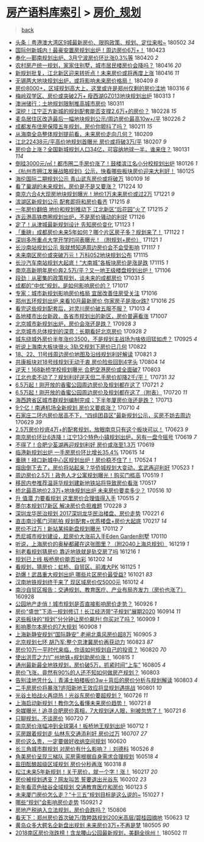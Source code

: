 [房产语料库索引](../../README.md)  > [房价_规划](房价_规划.md)
====
> [back](../README.md)

- [头条｜粤港澳大湾区9城最新房价、限购政策、规划、定位来啦~](http://jkwz.applinzi.com/ittc/7098532952814388230.html#%E5%A4%B4%E6%9D%A1%EF%BD%9C%E7%B2%A4%E6%B8%AF%E6%BE%B3%E5%A4%A7%E6%B9%BE%E5%8C%BA9%E5%9F%8E%E6%9C%80%E6%96%B0%E6%88%BF%E4%BB%B7%E3%80%81%E9%99%90%E8%B4%AD%E6%94%BF%E7%AD%96%E3%80%81%E8%A7%84%E5%88%92%E3%80%81%E5%AE%9A%E4%BD%8D%E6%9D%A5%E5%95%A6%7E) 180502 *34* 
- [国际创新城内！最豪安置房规划出炉！周边房价6万+！](http://jkwz.applinzi.com/ittc/7095257428847494155.html#%E5%9B%BD%E9%99%85%E5%88%9B%E6%96%B0%E5%9F%8E%E5%86%85%EF%BC%81%E6%9C%80%E8%B1%AA%E5%AE%89%E7%BD%AE%E6%88%BF%E8%A7%84%E5%88%92%E5%87%BA%E7%82%89%EF%BC%81%E5%91%A8%E8%BE%B9%E6%88%BF%E4%BB%B76%E4%B8%87%2B%EF%BC%81) 180423  
- [奉化—鄞南规划出炉、3月宁波房价环比涨0.3%等](http://jkwz.applinzi.com/ittc/7094010568707146763.html#%E5%A5%89%E5%8C%96%E2%80%94%E9%84%9E%E5%8D%97%E8%A7%84%E5%88%92%E5%87%BA%E7%82%89%E3%80%813%E6%9C%88%E5%AE%81%E6%B3%A2%E6%88%BF%E4%BB%B7%E7%8E%AF%E6%AF%94%E6%B6%A80.3%25%E7%AD%89) 180420 *2* 
- [农村房产统一规划，家家住别墅，城市居民楼房价会降吗？](http://jkwz.applinzi.com/ittc/7092651106863940618.html#%E5%86%9C%E6%9D%91%E6%88%BF%E4%BA%A7%E7%BB%9F%E4%B8%80%E8%A7%84%E5%88%92%EF%BC%8C%E5%AE%B6%E5%AE%B6%E4%BD%8F%E5%88%AB%E5%A2%85%EF%BC%8C%E5%9F%8E%E5%B8%82%E5%B1%85%E6%B0%91%E6%A5%BC%E6%88%BF%E4%BB%B7%E4%BC%9A%E9%99%8D%E5%90%97%EF%BC%9F) 180416 *20* 
- [新规划批复，江北新区迎来转折点！未来房价或将再度上涨](http://jkwz.applinzi.com/ittc/7092512635847443466.html#%E6%96%B0%E8%A7%84%E5%88%92%E6%89%B9%E5%A4%8D%EF%BC%8C%E6%B1%9F%E5%8C%97%E6%96%B0%E5%8C%BA%E8%BF%8E%E6%9D%A5%E8%BD%AC%E6%8A%98%E7%82%B9%EF%BC%81%E6%9C%AA%E6%9D%A5%E6%88%BF%E4%BB%B7%E6%88%96%E5%B0%86%E5%86%8D%E5%BA%A6%E4%B8%8A%E6%B6%A8) 180416 *11* 
- [无锡两大地块规划出炉，或将影响未来房价格局！](http://jkwz.applinzi.com/ittc/7090024419076604934.html#%E6%97%A0%E9%94%A1%E4%B8%A4%E5%A4%A7%E5%9C%B0%E5%9D%97%E8%A7%84%E5%88%92%E5%87%BA%E7%82%89%EF%BC%8C%E6%88%96%E5%B0%86%E5%BD%B1%E5%93%8D%E6%9C%AA%E6%9D%A5%E6%88%BF%E4%BB%B7%E6%A0%BC%E5%B1%80%EF%BC%81) 180409 *8* 
- [房价8000+，区域规划高大上，这里或许是郑州仅剩的房价洼地](http://jkwz.applinzi.com/ittc/7081173926724240390.html#%E6%88%BF%E4%BB%B78000%2B%EF%BC%8C%E5%8C%BA%E5%9F%9F%E8%A7%84%E5%88%92%E9%AB%98%E5%A4%A7%E4%B8%8A%EF%BC%8C%E8%BF%99%E9%87%8C%E6%88%96%E8%AE%B8%E6%98%AF%E9%83%91%E5%B7%9E%E4%BB%85%E5%89%A9%E7%9A%84%E6%88%BF%E4%BB%B7%E6%B4%BC%E5%9C%B0) 180316 *6* 
- [梅岭双学区、房价或突破2万+ 瘦西湖GZ013地块规划出炉](http://jkwz.applinzi.com/ittc/7080001001547629574.html#%E6%A2%85%E5%B2%AD%E5%8F%8C%E5%AD%A6%E5%8C%BA%E3%80%81%E6%88%BF%E4%BB%B7%E6%88%96%E7%AA%81%E7%A0%B42%E4%B8%87%2B+%E7%98%A6%E8%A5%BF%E6%B9%96GZ013%E5%9C%B0%E5%9D%97%E8%A7%84%E5%88%92%E5%87%BA%E7%82%89) 180313 *1* 
- [澳洲储行：土地规划限制推高城市房价](http://jkwz.applinzi.com/ittc/7079277391317042192.html#%E6%BE%B3%E6%B4%B2%E5%82%A8%E8%A1%8C%EF%BC%9A%E5%9C%9F%E5%9C%B0%E8%A7%84%E5%88%92%E9%99%90%E5%88%B6%E6%8E%A8%E9%AB%98%E5%9F%8E%E5%B8%82%E6%88%BF%E4%BB%B7) 180311  
- [深挖！江宁正方新城的规划配套能否支撑2.6万+的房价？](http://jkwz.applinzi.com/ittc/7075196978017600529.html#%E6%B7%B1%E6%8C%96%EF%BC%81%E6%B1%9F%E5%AE%81%E6%AD%A3%E6%96%B9%E6%96%B0%E5%9F%8E%E7%9A%84%E8%A7%84%E5%88%92%E9%85%8D%E5%A5%97%E8%83%BD%E5%90%A6%E6%94%AF%E6%92%912.6%E4%B8%87%2B%E7%9A%84%E6%88%BF%E4%BB%B7%EF%BC%9F) 180228 *15* 
- [麦岛居住区改造最后一幅地块规划公示/周边房价最高10w+/平](http://jkwz.applinzi.com/ittc/7074416152501814283.html#%E9%BA%A6%E5%B2%9B%E5%B1%85%E4%BD%8F%E5%8C%BA%E6%94%B9%E9%80%A0%E6%9C%80%E5%90%8E%E4%B8%80%E5%B9%85%E5%9C%B0%E5%9D%97%E8%A7%84%E5%88%92%E5%85%AC%E7%A4%BA%2F%E5%91%A8%E8%BE%B9%E6%88%BF%E4%BB%B7%E6%9C%80%E9%AB%9810w%2B%2F%E5%B9%B3) 180226 *2* 
- [成都发布住房保障五年规划，房价你颤抖了吗？](http://jkwz.applinzi.com/ittc/7067820036469556230.html#%E6%88%90%E9%83%BD%E5%8F%91%E5%B8%83%E4%BD%8F%E6%88%BF%E4%BF%9D%E9%9A%9C%E4%BA%94%E5%B9%B4%E8%A7%84%E5%88%92%EF%BC%8C%E6%88%BF%E4%BB%B7%E4%BD%A0%E9%A2%A4%E6%8A%96%E4%BA%86%E5%90%97%EF%BC%9F) 180211 *15* 
- [从海南全岛整体规划提前看，未来房价走向几何？](http://jkwz.applinzi.com/ittc/7068060616491533322.html#%E4%BB%8E%E6%B5%B7%E5%8D%97%E5%85%A8%E5%B2%9B%E6%95%B4%E4%BD%93%E8%A7%84%E5%88%92%E6%8F%90%E5%89%8D%E7%9C%8B%EF%BC%8C%E6%9C%AA%E6%9D%A5%E6%88%BF%E4%BB%B7%E8%B5%B0%E5%90%91%E5%87%A0%E4%BD%95%EF%BC%9F) 180209  
- [江北22438元/平高价地规划首曝光 房价或将破3万/平](http://jkwz.applinzi.com/ittc/7067346856273511430.html#%E6%B1%9F%E5%8C%9722438%E5%85%83%2F%E5%B9%B3%E9%AB%98%E4%BB%B7%E5%9C%B0%E8%A7%84%E5%88%92%E9%A6%96%E6%9B%9D%E5%85%89+%E6%88%BF%E4%BB%B7%E6%88%96%E5%B0%86%E7%A0%B43%E4%B8%87%2F%E5%B9%B3) 180207 *9* 
- [房价会上涨？全国新城规划人口34亿，可容纳地球一半，谁来住？](http://jkwz.applinzi.com/ittc/7064720804921476106.html#%E6%88%BF%E4%BB%B7%E4%BC%9A%E4%B8%8A%E6%B6%A8%EF%BC%9F%E5%85%A8%E5%9B%BD%E6%96%B0%E5%9F%8E%E8%A7%84%E5%88%92%E4%BA%BA%E5%8F%A334%E4%BA%BF%EF%BC%8C%E5%8F%AF%E5%AE%B9%E7%BA%B3%E5%9C%B0%E7%90%83%E4%B8%80%E5%8D%8A%EF%BC%8C%E8%B0%81%E6%9D%A5%E4%BD%8F%EF%BC%9F) 180131 *114* 
- [倒挂3000元/㎡！都市圈二手房价涨了！鼓楼滨江名小分校规划出炉](http://jkwz.applinzi.com/ittc/7062952059228128266.html#%E5%80%92%E6%8C%823000%E5%85%83%2F%E3%8E%A1%EF%BC%81%E9%83%BD%E5%B8%82%E5%9C%88%E4%BA%8C%E6%89%8B%E6%88%BF%E4%BB%B7%E6%B6%A8%E4%BA%86%EF%BC%81%E9%BC%93%E6%A5%BC%E6%BB%A8%E6%B1%9F%E5%90%8D%E5%B0%8F%E5%88%86%E6%A0%A1%E8%A7%84%E5%88%92%E5%87%BA%E7%82%89) 180126 *1* 
- [《杭州市拥江发展战略规划》公示，快看哪些板块房价迎来大利好！](http://jkwz.applinzi.com/ittc/7062600473758925834.html#%E3%80%8A%E6%9D%AD%E5%B7%9E%E5%B8%82%E6%8B%A5%E6%B1%9F%E5%8F%91%E5%B1%95%E6%88%98%E7%95%A5%E8%A7%84%E5%88%92%E3%80%8B%E5%85%AC%E7%A4%BA%EF%BC%8C%E5%BF%AB%E7%9C%8B%E5%93%AA%E4%BA%9B%E6%9D%BF%E5%9D%97%E6%88%BF%E4%BB%B7%E8%BF%8E%E6%9D%A5%E5%A4%A7%E5%88%A9%E5%A5%BD%EF%BC%81) 180125  
- [海伦国际二期规划公示 青山武东房价或将破万](http://jkwz.applinzi.com/ittc/7056617651948749840.html#%E6%B5%B7%E4%BC%A6%E5%9B%BD%E9%99%85%E4%BA%8C%E6%9C%9F%E8%A7%84%E5%88%92%E5%85%AC%E7%A4%BA+%E9%9D%92%E5%B1%B1%E6%AD%A6%E4%B8%9C%E6%88%BF%E4%BB%B7%E6%88%96%E5%B0%86%E7%A0%B4%E4%B8%87) 180109 *16* 
- [看了巢湖的未来规划，房价是不是又要涨？](http://jkwz.applinzi.com/ittc/7050288590964130833.html#%E7%9C%8B%E4%BA%86%E5%B7%A2%E6%B9%96%E7%9A%84%E6%9C%AA%E6%9D%A5%E8%A7%84%E5%88%92%EF%BC%8C%E6%88%BF%E4%BB%B7%E6%98%AF%E4%B8%8D%E6%98%AF%E5%8F%88%E8%A6%81%E6%B6%A8%EF%BC%9F) 171224 *10* 
- [南京六合4大现房地块规划曝光！地价1万未来房价或过2万](http://jkwz.applinzi.com/ittc/7049491027700745233.html#%E5%8D%97%E4%BA%AC%E5%85%AD%E5%90%884%E5%A4%A7%E7%8E%B0%E6%88%BF%E5%9C%B0%E5%9D%97%E8%A7%84%E5%88%92%E6%9B%9D%E5%85%89%EF%BC%81%E5%9C%B0%E4%BB%B71%E4%B8%87%E6%9C%AA%E6%9D%A5%E6%88%BF%E4%BB%B7%E6%88%96%E8%BF%872%E4%B8%87) 171221 *9* 
- [滨湖区新规划公示 配套即将和房价看齐](http://jkwz.applinzi.com/ittc/7047353425270932497.html#%E6%BB%A8%E6%B9%96%E5%8C%BA%E6%96%B0%E8%A7%84%E5%88%92%E5%85%AC%E7%A4%BA+%E9%85%8D%E5%A5%97%E5%8D%B3%E5%B0%86%E5%92%8C%E6%88%BF%E4%BB%B7%E7%9C%8B%E9%BD%90) 171215 *8* 
- [一年房价翻倍 地价和规划推动下 江北新区“后花园”火了](http://jkwz.applinzi.com/ittc/7047239917288031248.html#%E4%B8%80%E5%B9%B4%E6%88%BF%E4%BB%B7%E7%BF%BB%E5%80%8D+%E5%9C%B0%E4%BB%B7%E5%92%8C%E8%A7%84%E5%88%92%E6%8E%A8%E5%8A%A8%E4%B8%8B+%E6%B1%9F%E5%8C%97%E6%96%B0%E5%8C%BA%E2%80%9C%E5%90%8E%E8%8A%B1%E5%9B%AD%E2%80%9D%E7%81%AB%E4%BA%86) 171215 *2* 
- [连云港高铁商圈规划出炉，不是房价骚动的利好](http://jkwz.applinzi.com/ittc/7040275215286797329.html#%E8%BF%9E%E4%BA%91%E6%B8%AF%E9%AB%98%E9%93%81%E5%95%86%E5%9C%88%E8%A7%84%E5%88%92%E5%87%BA%E7%82%89%EF%BC%8C%E4%B8%8D%E6%98%AF%E6%88%BF%E4%BB%B7%E9%AA%9A%E5%8A%A8%E7%9A%84%E5%88%A9%E5%A5%BD) 171126  
- [定了！从津城最新规划设计 先知房价变化](http://jkwz.applinzi.com/ittc/7039187673460245521.html#%E5%AE%9A%E4%BA%86%EF%BC%81%E4%BB%8E%E6%B4%A5%E5%9F%8E%E6%9C%80%E6%96%B0%E8%A7%84%E5%88%92%E8%AE%BE%E8%AE%A1+%E5%85%88%E7%9F%A5%E6%88%BF%E4%BB%B7%E5%8F%98%E5%8C%96) 171123 *1* 
- [「重磅」成都房价未来5年如何？哪个片区房子多？规划来了！](http://jkwz.applinzi.com/ittc/7038734227888161809.html#%E3%80%8C%E9%87%8D%E7%A3%85%E3%80%8D%E6%88%90%E9%83%BD%E6%88%BF%E4%BB%B7%E6%9C%AA%E6%9D%A55%E5%B9%B4%E5%A6%82%E4%BD%95%EF%BC%9F%E5%93%AA%E4%B8%AA%E7%89%87%E5%8C%BA%E6%88%BF%E5%AD%90%E5%A4%9A%EF%BC%9F%E8%A7%84%E5%88%92%E6%9D%A5%E4%BA%86%EF%BC%81) 171122 *1* 
- [深圳多所重点大学开学时间表曝光！（附规划+房价）](http://jkwz.applinzi.com/ittc/7038402091754718224.html#%E6%B7%B1%E5%9C%B3%E5%A4%9A%E6%89%80%E9%87%8D%E7%82%B9%E5%A4%A7%E5%AD%A6%E5%BC%80%E5%AD%A6%E6%97%B6%E9%97%B4%E8%A1%A8%E6%9B%9D%E5%85%89%EF%BC%81%EF%BC%88%E9%99%84%E8%A7%84%E5%88%92%2B%E6%88%BF%E4%BB%B7%EF%BC%89) 171121 *1* 
- [长沙南站规划公示 我就想知道周边房价会不会受影响](http://jkwz.applinzi.com/ittc/7036935101374530576.html#%E9%95%BF%E6%B2%99%E5%8D%97%E7%AB%99%E8%A7%84%E5%88%92%E5%85%AC%E7%A4%BA+%E6%88%91%E5%B0%B1%E6%83%B3%E7%9F%A5%E9%81%93%E5%91%A8%E8%BE%B9%E6%88%BF%E4%BB%B7%E4%BC%9A%E4%B8%8D%E4%BC%9A%E5%8F%97%E5%BD%B1%E5%93%8D) 171117 *1* 
- [未来南区房价或突破万元！万科052地块规划公布](http://jkwz.applinzi.com/ittc/7036227745183433744.html#%E6%9C%AA%E6%9D%A5%E5%8D%97%E5%8C%BA%E6%88%BF%E4%BB%B7%E6%88%96%E7%AA%81%E7%A0%B4%E4%B8%87%E5%85%83%EF%BC%81%E4%B8%87%E7%A7%91052%E5%9C%B0%E5%9D%97%E8%A7%84%E5%88%92%E5%85%AC%E5%B8%83) 171115  
- [长沙汽车南站规划大起底！“大南城”各板块房价是涨是跌](http://jkwz.applinzi.com/ittc/7036227079618692112.html#%E9%95%BF%E6%B2%99%E6%B1%BD%E8%BD%A6%E5%8D%97%E7%AB%99%E8%A7%84%E5%88%92%E5%A4%A7%E8%B5%B7%E5%BA%95%EF%BC%81%E2%80%9C%E5%A4%A7%E5%8D%97%E5%9F%8E%E2%80%9D%E5%90%84%E6%9D%BF%E5%9D%97%E6%88%BF%E4%BB%B7%E6%98%AF%E6%B6%A8%E6%98%AF%E8%B7%8C) 171115 *1* 
- [南京高新明年房价奔2.5万/平？又一地王级楼盘规划出炉！](http://jkwz.applinzi.com/ittc/7032847144522875920.html#%E5%8D%97%E4%BA%AC%E9%AB%98%E6%96%B0%E6%98%8E%E5%B9%B4%E6%88%BF%E4%BB%B7%E5%A5%942.5%E4%B8%87%2F%E5%B9%B3%EF%BC%9F%E5%8F%88%E4%B8%80%E5%9C%B0%E7%8E%8B%E7%BA%A7%E6%A5%BC%E7%9B%98%E8%A7%84%E5%88%92%E5%87%BA%E7%82%89%EF%BC%81) 171106  
- [段劲｜从密集的政策规划，谈未来的成都房价](http://jkwz.applinzi.com/ittc/7030560497320068112.html#%E6%AE%B5%E5%8A%B2%EF%BD%9C%E4%BB%8E%E5%AF%86%E9%9B%86%E7%9A%84%E6%94%BF%E7%AD%96%E8%A7%84%E5%88%92%EF%BC%8C%E8%B0%88%E6%9C%AA%E6%9D%A5%E7%9A%84%E6%88%90%E9%83%BD%E6%88%BF%E4%BB%B7) 171031 *5* 
- [成都的“中优”规划，是如何影响房价的？](http://jkwz.applinzi.com/ittc/7025353570046706705.html#%E6%88%90%E9%83%BD%E7%9A%84%E2%80%9C%E4%B8%AD%E4%BC%98%E2%80%9D%E8%A7%84%E5%88%92%EF%BC%8C%E6%98%AF%E5%A6%82%E4%BD%95%E5%BD%B1%E5%93%8D%E6%88%BF%E4%BB%B7%E7%9A%84%EF%BC%9F) 171017  
- [专家：城市新规划影响房价格局 宜居改善住房受关注](http://jkwz.applinzi.com/ittc/7024963905670087696.html#%E4%B8%93%E5%AE%B6%EF%BC%9A%E5%9F%8E%E5%B8%82%E6%96%B0%E8%A7%84%E5%88%92%E5%BD%B1%E5%93%8D%E6%88%BF%E4%BB%B7%E6%A0%BC%E5%B1%80+%E5%AE%9C%E5%B1%85%E6%94%B9%E5%96%84%E4%BD%8F%E6%88%BF%E5%8F%97%E5%85%B3%E6%B3%A8) 171016  
- [郑州五环规划出炉,来看10月最新房价,你家房子是涨or跌?](http://jkwz.applinzi.com/ittc/7024957422278542352.html#%E9%83%91%E5%B7%9E%E4%BA%94%E7%8E%AF%E8%A7%84%E5%88%92%E5%87%BA%E7%82%89%2C%E6%9D%A5%E7%9C%8B10%E6%9C%88%E6%9C%80%E6%96%B0%E6%88%BF%E4%BB%B7%2C%E4%BD%A0%E5%AE%B6%E6%88%BF%E5%AD%90%E6%98%AF%E6%B6%A8or%E8%B7%8C%3F) 171016 *25* 
- [看完这些规划配套后，对灵川房价破五服不服？](http://jkwz.applinzi.com/ittc/7023929320165344272.html#%E7%9C%8B%E5%AE%8C%E8%BF%99%E4%BA%9B%E8%A7%84%E5%88%92%E9%85%8D%E5%A5%97%E5%90%8E%EF%BC%8C%E5%AF%B9%E7%81%B5%E5%B7%9D%E6%88%BF%E4%BB%B7%E7%A0%B4%E4%BA%94%E6%9C%8D%E4%B8%8D%E6%9C%8D%EF%BC%9F) 171013 *4* 
- [各地楼市出台新政，各省市规划出的新区，房价普遍看涨](http://jkwz.applinzi.com/ittc/7021848778271884305.html#%E5%90%84%E5%9C%B0%E6%A5%BC%E5%B8%82%E5%87%BA%E5%8F%B0%E6%96%B0%E6%94%BF%EF%BC%8C%E5%90%84%E7%9C%81%E5%B8%82%E8%A7%84%E5%88%92%E5%87%BA%E7%9A%84%E6%96%B0%E5%8C%BA%EF%BC%8C%E6%88%BF%E4%BB%B7%E6%99%AE%E9%81%8D%E7%9C%8B%E6%B6%A8) 171007  
- [北京城市新规划出炉，房价会涨还是跌？](http://jkwz.applinzi.com/ittc/7018452959342625809.html#%E5%8C%97%E4%BA%AC%E5%9F%8E%E5%B8%82%E6%96%B0%E8%A7%84%E5%88%92%E5%87%BA%E7%82%89%EF%BC%8C%E6%88%BF%E4%BB%B7%E4%BC%9A%E6%B6%A8%E8%BF%98%E6%98%AF%E8%B7%8C%EF%BC%9F) 170928 *3* 
- [北京城市总体规划的深意：长期看好北京房价](http://jkwz.applinzi.com/ittc/7018293208667390992.html#%E5%8C%97%E4%BA%AC%E5%9F%8E%E5%B8%82%E6%80%BB%E4%BD%93%E8%A7%84%E5%88%92%E7%9A%84%E6%B7%B1%E6%84%8F%EF%BC%9A%E9%95%BF%E6%9C%9F%E7%9C%8B%E5%A5%BD%E5%8C%97%E4%BA%AC%E6%88%BF%E4%BB%B7) 170928 *2* 
- [城东绕城外房价半年涨价3500，不是规划主战场为啥依旧猛如虎？](http://jkwz.applinzi.com/ittc/7017184964863591440.html#%E5%9F%8E%E4%B8%9C%E7%BB%95%E5%9F%8E%E5%A4%96%E6%88%BF%E4%BB%B7%E5%8D%8A%E5%B9%B4%E6%B6%A8%E4%BB%B73500%EF%BC%8C%E4%B8%8D%E6%98%AF%E8%A7%84%E5%88%92%E4%B8%BB%E6%88%98%E5%9C%BA%E4%B8%BA%E5%95%A5%E4%BE%9D%E6%97%A7%E7%8C%9B%E5%A6%82%E8%99%8E%EF%BC%9F) 170925 *4* 
- [听说上海南大板块很火 3轨交规划下房价已几何](http://jkwz.applinzi.com/ittc/7004565011194987537.html#%E5%90%AC%E8%AF%B4%E4%B8%8A%E6%B5%B7%E5%8D%97%E5%A4%A7%E6%9D%BF%E5%9D%97%E5%BE%88%E7%81%AB+3%E8%BD%A8%E4%BA%A4%E8%A7%84%E5%88%92%E4%B8%8B%E6%88%BF%E4%BB%B7%E5%B7%B2%E5%87%A0%E4%BD%95) 170822  
- [18、22、11号线周边房价地图及沿线规划利好解读](http://jkwz.applinzi.com/ittc/7004187730362500112.html#18%E3%80%8122%E3%80%8111%E5%8F%B7%E7%BA%BF%E5%91%A8%E8%BE%B9%E6%88%BF%E4%BB%B7%E5%9C%B0%E5%9B%BE%E5%8F%8A%E6%B2%BF%E7%BA%BF%E8%A7%84%E5%88%92%E5%88%A9%E5%A5%BD%E8%A7%A3%E8%AF%BB) 170821 *3* 
- [共康板块对18号线规划无动于衷 房价险些回到4字头](http://jkwz.applinzi.com/ittc/6997854444166054929.html#%E5%85%B1%E5%BA%B7%E6%9D%BF%E5%9D%97%E5%AF%B918%E5%8F%B7%E7%BA%BF%E8%A7%84%E5%88%92%E6%97%A0%E5%8A%A8%E4%BA%8E%E8%A1%B7+%E6%88%BF%E4%BB%B7%E9%99%A9%E4%BA%9B%E5%9B%9E%E5%88%B04%E5%AD%97%E5%A4%B4) 170804 *14* 
- [逆天！168新桥学校规划曝光 合肥空港房价或全面破7](http://jkwz.applinzi.com/ittc/6997658176407995408.html#%E9%80%86%E5%A4%A9%EF%BC%81168%E6%96%B0%E6%A1%A5%E5%AD%A6%E6%A0%A1%E8%A7%84%E5%88%92%E6%9B%9D%E5%85%89+%E5%90%88%E8%82%A5%E7%A9%BA%E6%B8%AF%E6%88%BF%E4%BB%B7%E6%88%96%E5%85%A8%E9%9D%A2%E7%A0%B47) 170803  
- [江北也卖不动了？规划利好逆天但二手房价却降2千/平！](http://jkwz.applinzi.com/ittc/6996511973909726225.html#%E6%B1%9F%E5%8C%97%E4%B9%9F%E5%8D%96%E4%B8%8D%E5%8A%A8%E4%BA%86%EF%BC%9F%E8%A7%84%E5%88%92%E5%88%A9%E5%A5%BD%E9%80%86%E5%A4%A9%E4%BD%86%E4%BA%8C%E6%89%8B%E6%88%BF%E4%BB%B7%E5%8D%B4%E9%99%8D2%E5%8D%83%2F%E5%B9%B3%EF%BC%81) 170731 *32* 
- [6.5万起！刚开放的香蜜公园周边房价及规划都在这了](http://jkwz.applinzi.com/ittc/6992648719303181329.html#6.5%E4%B8%87%E8%B5%B7%EF%BC%81%E5%88%9A%E5%BC%80%E6%94%BE%E7%9A%84%E9%A6%99%E8%9C%9C%E5%85%AC%E5%9B%AD%E5%91%A8%E8%BE%B9%E6%88%BF%E4%BB%B7%E5%8F%8A%E8%A7%84%E5%88%92%E9%83%BD%E5%9C%A8%E8%BF%99%E4%BA%86) 170721 *2* 
- [6.5万起！刚开放的香蜜公园周边房价及规划都在这了（附表）](http://jkwz.applinzi.com/ittc/6992410234621264912.html#6.5%E4%B8%87%E8%B5%B7%EF%BC%81%E5%88%9A%E5%BC%80%E6%94%BE%E7%9A%84%E9%A6%99%E8%9C%9C%E5%85%AC%E5%9B%AD%E5%91%A8%E8%BE%B9%E6%88%BF%E4%BB%B7%E5%8F%8A%E8%A7%84%E5%88%92%E9%83%BD%E5%9C%A8%E8%BF%99%E4%BA%86%EF%BC%88%E9%99%84%E8%A1%A8%EF%BC%89) 170720 *11* 
- [海西跨省区城市群规划编制完成；下半年厦房价涨还是跌？](http://jkwz.applinzi.com/ittc/6989690781521413136.html#%E6%B5%B7%E8%A5%BF%E8%B7%A8%E7%9C%81%E5%8C%BA%E5%9F%8E%E5%B8%82%E7%BE%A4%E8%A7%84%E5%88%92%E7%BC%96%E5%88%B6%E5%AE%8C%E6%88%90%EF%BC%9B%E4%B8%8B%E5%8D%8A%E5%B9%B4%E5%8E%A6%E6%88%BF%E4%BB%B7%E6%B6%A8%E8%BF%98%E6%98%AF%E8%B7%8C%EF%BC%9F) 170713  
- [9个亿！南通机场全新规划 房价又要疯涨？](http://jkwz.applinzi.com/ittc/6988687181466829840.html#9%E4%B8%AA%E4%BA%BF%EF%BC%81%E5%8D%97%E9%80%9A%E6%9C%BA%E5%9C%BA%E5%85%A8%E6%96%B0%E8%A7%84%E5%88%92+%E6%88%BF%E4%BB%B7%E5%8F%88%E8%A6%81%E7%96%AF%E6%B6%A8%EF%BC%9F) 170710 *4* 
- [石家庄二环内房价居高不下，“四组团县区”最新规划公示，买房不妨去周边](http://jkwz.applinzi.com/ittc/6984524784367830020.html#%E7%9F%B3%E5%AE%B6%E5%BA%84%E4%BA%8C%E7%8E%AF%E5%86%85%E6%88%BF%E4%BB%B7%E5%B1%85%E9%AB%98%E4%B8%8D%E4%B8%8B%EF%BC%8C%E2%80%9C%E5%9B%9B%E7%BB%84%E5%9B%A2%E5%8E%BF%E5%8C%BA%E2%80%9D%E6%9C%80%E6%96%B0%E8%A7%84%E5%88%92%E5%85%AC%E7%A4%BA%EF%BC%8C%E4%B9%B0%E6%88%BF%E4%B8%8D%E5%A6%A8%E5%8E%BB%E5%91%A8%E8%BE%B9) 170629 *39* 
- [2.5万房价抄底4万+的配套规划，放眼南京只有这个板块可以！](http://jkwz.applinzi.com/ittc/6982187844528243717.html#2.5%E4%B8%87%E6%88%BF%E4%BB%B7%E6%8A%84%E5%BA%954%E4%B8%87%2B%E7%9A%84%E9%85%8D%E5%A5%97%E8%A7%84%E5%88%92%EF%BC%8C%E6%94%BE%E7%9C%BC%E5%8D%97%E4%BA%AC%E5%8F%AA%E6%9C%89%E8%BF%99%E4%B8%AA%E6%9D%BF%E5%9D%97%E5%8F%AF%E4%BB%A5%EF%BC%81) 170623 *9* 
- [南京房价环比6连降！江宁13个特色小镇规划出炉，另有一盘今摇号](http://jkwz.applinzi.com/ittc/6980934468100424709.html#%E5%8D%97%E4%BA%AC%E6%88%BF%E4%BB%B7%E7%8E%AF%E6%AF%946%E8%BF%9E%E9%99%8D%EF%BC%81%E6%B1%9F%E5%AE%8113%E4%B8%AA%E7%89%B9%E8%89%B2%E5%B0%8F%E9%95%87%E8%A7%84%E5%88%92%E5%87%BA%E7%82%89%EF%BC%8C%E5%8F%A6%E6%9C%89%E4%B8%80%E7%9B%98%E4%BB%8A%E6%91%87%E5%8F%B7) 170619 *7* 
- [不得了！合肥少荃湖再迎规划利好 房价或涨至1.3万](http://jkwz.applinzi.com/ittc/6980932861447128068.html#%E4%B8%8D%E5%BE%97%E4%BA%86%EF%BC%81%E5%90%88%E8%82%A5%E5%B0%91%E8%8D%83%E6%B9%96%E5%86%8D%E8%BF%8E%E8%A7%84%E5%88%92%E5%88%A9%E5%A5%BD+%E6%88%BF%E4%BB%B7%E6%88%96%E6%B6%A8%E8%87%B31.3%E4%B8%87) 170619  
- [临港新规划出炉 一手房房价环比增长35.4%](http://jkwz.applinzi.com/ittc/6979444289435075588.html#%E4%B8%B4%E6%B8%AF%E6%96%B0%E8%A7%84%E5%88%92%E5%87%BA%E7%82%89+%E4%B8%80%E6%89%8B%E6%88%BF%E6%88%BF%E4%BB%B7%E7%8E%AF%E6%AF%94%E5%A2%9E%E9%95%BF35.4%25) 170615 *14* 
- [重磅！禄口新城中心区规划出炉！房价稳不住了！](http://jkwz.applinzi.com/ittc/6971165523722109957.html#%E9%87%8D%E7%A3%85%EF%BC%81%E7%A6%84%E5%8F%A3%E6%96%B0%E5%9F%8E%E4%B8%AD%E5%BF%83%E5%8C%BA%E8%A7%84%E5%88%92%E5%87%BA%E7%82%89%EF%BC%81%E6%88%BF%E4%BB%B7%E7%A8%B3%E4%B8%8D%E4%BD%8F%E4%BA%86%EF%BC%81) 170524 *1* 
- [烟囱倒下去了，房价将站起来？华侨城规划大变动，玄武再迎利好](http://jkwz.applinzi.com/ittc/6970962778855572485.html#%E7%83%9F%E5%9B%B1%E5%80%92%E4%B8%8B%E5%8E%BB%E4%BA%86%EF%BC%8C%E6%88%BF%E4%BB%B7%E5%B0%86%E7%AB%99%E8%B5%B7%E6%9D%A5%EF%BC%9F%E5%8D%8E%E4%BE%A8%E5%9F%8E%E8%A7%84%E5%88%92%E5%A4%A7%E5%8F%98%E5%8A%A8%EF%BC%8C%E7%8E%84%E6%AD%A6%E5%86%8D%E8%BF%8E%E5%88%A9%E5%A5%BD) 170523 *1* 
- [周边房价2.5万！政务人才公寓规划曝光！购买门槛高](http://jkwz.applinzi.com/ittc/6969444984129324036.html#%E5%91%A8%E8%BE%B9%E6%88%BF%E4%BB%B72.5%E4%B8%87%EF%BC%81%E6%94%BF%E5%8A%A1%E4%BA%BA%E6%89%8D%E5%85%AC%E5%AF%93%E8%A7%84%E5%88%92%E6%9B%9D%E5%85%89%EF%BC%81%E8%B4%AD%E4%B9%B0%E9%97%A8%E6%A7%9B%E9%AB%98) 170519 *1* 
- [移民内参推荐温哥华规划建新地铁站将导致房价看涨](http://jkwz.applinzi.com/ittc/6968664552056030212.html#%E7%A7%BB%E6%B0%91%E5%86%85%E5%8F%82%E6%8E%A8%E8%8D%90%E6%B8%A9%E5%93%A5%E5%8D%8E%E8%A7%84%E5%88%92%E5%BB%BA%E6%96%B0%E5%9C%B0%E9%93%81%E7%AB%99%E5%B0%86%E5%AF%BC%E8%87%B4%E6%88%BF%E4%BB%B7%E7%9C%8B%E6%B6%A8) 170517  
- [桥北最高地价2.3万+地块规划出炉 未来房价要卖多少？](http://jkwz.applinzi.com/ittc/6968316297581429764.html#%E6%A1%A5%E5%8C%97%E6%9C%80%E9%AB%98%E5%9C%B0%E4%BB%B72.3%E4%B8%87%2B%E5%9C%B0%E5%9D%97%E8%A7%84%E5%88%92%E5%87%BA%E7%82%89+%E6%9C%AA%E6%9D%A5%E6%88%BF%E4%BB%B7%E8%A6%81%E5%8D%96%E5%A4%9A%E5%B0%91%EF%BC%9F) 170516 *10* 
- [升 值潜 力要看规划 这里房价合理值得入手](http://jkwz.applinzi.com/ittc/6967928810912613380.html#%E5%8D%87+%E5%80%BC%E6%BD%9C+%E5%8A%9B%E8%A6%81%E7%9C%8B%E8%A7%84%E5%88%92+%E8%BF%99%E9%87%8C%E6%88%BF%E4%BB%B7%E5%90%88%E7%90%86%E5%80%BC%E5%BE%97%E5%85%A5%E6%89%8B) 170515 *2* 
- [墨尔本规划17新区 解决房价负担难题](http://jkwz.applinzi.com/ittc/6939653687751476228.html#%E5%A2%A8%E5%B0%94%E6%9C%AC%E8%A7%84%E5%88%9217%E6%96%B0%E5%8C%BA+%E8%A7%A3%E5%86%B3%E6%88%BF%E4%BB%B7%E8%B4%9F%E6%8B%85%E9%9A%BE%E9%A2%98) 170228 *3* 
- [深圳龙华民治规划 2017深圳龙华民治楼盘、房价走势](http://jkwz.applinzi.com/ittc/6937015239890699269.html#%E6%B7%B1%E5%9C%B3%E9%BE%99%E5%8D%8E%E6%B0%91%E6%B2%BB%E8%A7%84%E5%88%92+2017%E6%B7%B1%E5%9C%B3%E9%BE%99%E5%8D%8E%E6%B0%91%E6%B2%BB%E6%A5%BC%E7%9B%98%E3%80%81%E6%88%BF%E4%BB%B7%E8%B5%B0%E5%8A%BF) 170221 *6* 
- [直击南沙蕉门河航拍 规划配套+优质楼盘+房价大起底](http://jkwz.applinzi.com/ittc/6935573941887435780.html#%E7%9B%B4%E5%87%BB%E5%8D%97%E6%B2%99%E8%95%89%E9%97%A8%E6%B2%B3%E8%88%AA%E6%8B%8D+%E8%A7%84%E5%88%92%E9%85%8D%E5%A5%97%2B%E4%BC%98%E8%B4%A8%E6%A5%BC%E7%9B%98%2B%E6%88%BF%E4%BB%B7%E5%A4%A7%E8%B5%B7%E5%BA%95) 170217 *14* 
- [房价不过万！新站某纯新盘规划曝光](http://jkwz.applinzi.com/ittc/6922365209519064069.html#%E6%88%BF%E4%BB%B7%E4%B8%8D%E8%BF%87%E4%B8%87%EF%BC%81%E6%96%B0%E7%AB%99%E6%9F%90%E7%BA%AF%E6%96%B0%E7%9B%98%E8%A7%84%E5%88%92%E6%9B%9D%E5%85%89) 170112 *7* 
- [悉尼城市规划建设，趁房价大涨前入手Eden Garden别墅](http://jkwz.applinzi.com/ittc/6921559472681255940.html#%E6%82%89%E5%B0%BC%E5%9F%8E%E5%B8%82%E8%A7%84%E5%88%92%E5%BB%BA%E8%AE%BE%EF%BC%8C%E8%B6%81%E6%88%BF%E4%BB%B7%E5%A4%A7%E6%B6%A8%E5%89%8D%E5%85%A5%E6%89%8BEden+Garden%E5%88%AB%E5%A2%85) 170110  
- [听说，上海房价的奥秘都藏在这张图里？（附2040上海总规划）](http://jkwz.applinzi.com/ittc/6913393391047279621.html#%E5%90%AC%E8%AF%B4%EF%BC%8C%E4%B8%8A%E6%B5%B7%E6%88%BF%E4%BB%B7%E7%9A%84%E5%A5%A5%E7%A7%98%E9%83%BD%E8%97%8F%E5%9C%A8%E8%BF%99%E5%BC%A0%E5%9B%BE%E9%87%8C%EF%BC%9F%EF%BC%88%E9%99%842040%E4%B8%8A%E6%B5%B7%E6%80%BB%E8%A7%84%E5%88%92%EF%BC%89) 161219 *1* 
- [别老看规划猜房价 靠近地铁就是轨交房了吗](http://jkwz.applinzi.com/ittc/6912262394482263045.html#%E5%88%AB%E8%80%81%E7%9C%8B%E8%A7%84%E5%88%92%E7%8C%9C%E6%88%BF%E4%BB%B7+%E9%9D%A0%E8%BF%91%E5%9C%B0%E9%93%81%E5%B0%B1%E6%98%AF%E8%BD%A8%E4%BA%A4%E6%88%BF%E4%BA%86%E5%90%97) 161216 *1* 
- [规划已上线 板桥房价能否出彩](http://jkwz.applinzi.com/ittc/6906935925228962821.html#%E8%A7%84%E5%88%92%E5%B7%B2%E4%B8%8A%E7%BA%BF+%E6%9D%BF%E6%A1%A5%E6%88%BF%E4%BB%B7%E8%83%BD%E5%90%A6%E5%87%BA%E5%BD%A9) 161202 *14* 
- [看规划，猜房价：虹桥、自贸区、前滩大PK](http://jkwz.applinzi.com/ittc/6904500317470589956.html#%E7%9C%8B%E8%A7%84%E5%88%92%EF%BC%8C%E7%8C%9C%E6%88%BF%E4%BB%B7%EF%BC%9A%E8%99%B9%E6%A1%A5%E3%80%81%E8%87%AA%E8%B4%B8%E5%8C%BA%E3%80%81%E5%89%8D%E6%BB%A9%E5%A4%A7PK) 161125 *1* 
- [劲爆！武昌重大规划出炉 哪些片区房价最受益?](http://jkwz.applinzi.com/ittc/6891445873547936772.html#%E5%8A%B2%E7%88%86%EF%BC%81%E6%AD%A6%E6%98%8C%E9%87%8D%E5%A4%A7%E8%A7%84%E5%88%92%E5%87%BA%E7%82%89+%E5%93%AA%E4%BA%9B%E7%89%87%E5%8C%BA%E6%88%BF%E4%BB%B7%E6%9C%80%E5%8F%97%E7%9B%8A%3F) 161021 *83* 
- [汉南地铁规划终于来了 现区域房价仅5000元](http://jkwz.applinzi.com/ittc/6888062696863302661.html#%E6%B1%89%E5%8D%97%E5%9C%B0%E9%93%81%E8%A7%84%E5%88%92%E7%BB%88%E4%BA%8E%E6%9D%A5%E4%BA%86+%E7%8E%B0%E5%8C%BA%E5%9F%9F%E6%88%BF%E4%BB%B7%E4%BB%855000%E5%85%83) 161012 *4* 
- [南沙自贸区报告：交通规划、教育医疗、产业布局齐发力（房价也涨了）](http://jkwz.applinzi.com/ittc/6882999005960733701.html#%E5%8D%97%E6%B2%99%E8%87%AA%E8%B4%B8%E5%8C%BA%E6%8A%A5%E5%91%8A%EF%BC%9A%E4%BA%A4%E9%80%9A%E8%A7%84%E5%88%92%E3%80%81%E6%95%99%E8%82%B2%E5%8C%BB%E7%96%97%E3%80%81%E4%BA%A7%E4%B8%9A%E5%B8%83%E5%B1%80%E9%BD%90%E5%8F%91%E5%8A%9B%EF%BC%88%E6%88%BF%E4%BB%B7%E4%B9%9F%E6%B6%A8%E4%BA%86%EF%BC%89) 160928  
- [公园地产走俏！城市规划是否直接影响房价走势？](http://jkwz.applinzi.com/ittc/6882219575902471172.html#%E5%85%AC%E5%9B%AD%E5%9C%B0%E4%BA%A7%E8%B5%B0%E4%BF%8F%EF%BC%81%E5%9F%8E%E5%B8%82%E8%A7%84%E5%88%92%E6%98%AF%E5%90%A6%E7%9B%B4%E6%8E%A5%E5%BD%B1%E5%93%8D%E6%88%BF%E4%BB%B7%E8%B5%B0%E5%8A%BF%EF%BC%9F) 160926 *1* 
- [房价“盛世”下添一规划修订！长江经济带“子规划”展期2020](http://jkwz.applinzi.com/ittc/6877806214624314373.html#%E6%88%BF%E4%BB%B7%E2%80%9C%E7%9B%9B%E4%B8%96%E2%80%9D%E4%B8%8B%E6%B7%BB%E4%B8%80%E8%A7%84%E5%88%92%E4%BF%AE%E8%AE%A2%EF%BC%81%E9%95%BF%E6%B1%9F%E7%BB%8F%E6%B5%8E%E5%B8%A6%E2%80%9C%E5%AD%90%E8%A7%84%E5%88%92%E2%80%9D%E5%B1%95%E6%9C%9F2020) 160914 *11* 
- [这些板块的“规划”分分钟让房价飙升! 你买对了吗？](http://jkwz.applinzi.com/ittc/6875992137115632644.html#%E8%BF%99%E4%BA%9B%E6%9D%BF%E5%9D%97%E7%9A%84%E2%80%9C%E8%A7%84%E5%88%92%E2%80%9D%E5%88%86%E5%88%86%E9%92%9F%E8%AE%A9%E6%88%BF%E4%BB%B7%E9%A3%99%E5%8D%87%21+%E4%BD%A0%E4%B9%B0%E5%AF%B9%E4%BA%86%E5%90%97%EF%BC%9F) 160909 *1* 
- [影响墨尔本房价的7大规划](http://jkwz.applinzi.com/ittc/6875540083704333316.html#%E5%BD%B1%E5%93%8D%E5%A2%A8%E5%B0%94%E6%9C%AC%E6%88%BF%E4%BB%B7%E7%9A%847%E5%A4%A7%E8%A7%84%E5%88%92) 160908 *1* 
- [上海新静安规划“国际静安”  老闸北乘风房价超8万](http://jkwz.applinzi.com/ittc/6874347418782532613.html#%E4%B8%8A%E6%B5%B7%E6%96%B0%E9%9D%99%E5%AE%89%E8%A7%84%E5%88%92%E2%80%9C%E5%9B%BD%E9%99%85%E9%9D%99%E5%AE%89%E2%80%9D++%E8%80%81%E9%97%B8%E5%8C%97%E4%B9%98%E9%A3%8E%E6%88%BF%E4%BB%B7%E8%B6%858%E4%B8%87) 160905 *3* 
- [北京规划七环 胡乃军:整个京津冀房价再获动力](http://jkwz.applinzi.com/ittc/6869445519172174852.html#%E5%8C%97%E4%BA%AC%E8%A7%84%E5%88%92%E4%B8%83%E7%8E%AF+%E8%83%A1%E4%B9%83%E5%86%9B%3A%E6%95%B4%E4%B8%AA%E4%BA%AC%E6%B4%A5%E5%86%80%E6%88%BF%E4%BB%B7%E5%86%8D%E8%8E%B7%E5%8A%A8%E5%8A%9B) 160823 *87* 
- [房价10万一平时代来临，你该如何规划自己的投资？](http://jkwz.applinzi.com/ittc/6867745409602159621.html#%E6%88%BF%E4%BB%B710%E4%B8%87%E4%B8%80%E5%B9%B3%E6%97%B6%E4%BB%A3%E6%9D%A5%E4%B8%B4%EF%BC%8C%E4%BD%A0%E8%AF%A5%E5%A6%82%E4%BD%95%E8%A7%84%E5%88%92%E8%87%AA%E5%B7%B1%E7%9A%84%E6%8A%95%E8%B5%84%EF%BC%9F) 160820 *70* 
- [使出洪荒之力!广州地铁+规划助房价涨！](http://jkwz.applinzi.com/ittc/6866686955001218053.html#%E4%BD%BF%E5%87%BA%E6%B4%AA%E8%8D%92%E4%B9%8B%E5%8A%9B%21%E5%B9%BF%E5%B7%9E%E5%9C%B0%E9%93%81%2B%E8%A7%84%E5%88%92%E5%8A%A9%E6%88%BF%E4%BB%B7%E6%B6%A8%EF%BC%81) 160815 *1* 
- [通州最新最全地铁规划，房价破5万，抓紧时间“上车”](http://jkwz.applinzi.com/ittc/6862983627419419653.html#%E9%80%9A%E5%B7%9E%E6%9C%80%E6%96%B0%E6%9C%80%E5%85%A8%E5%9C%B0%E9%93%81%E8%A7%84%E5%88%92%EF%BC%8C%E6%88%BF%E4%BB%B7%E7%A0%B45%E4%B8%87%EF%BC%8C%E6%8A%93%E7%B4%A7%E6%97%B6%E9%97%B4%E2%80%9C%E4%B8%8A%E8%BD%A6%E2%80%9D) 160805 *4* 
- [房价飞涨，竟然有90%的人还不知如何做房产规划？](http://jkwz.applinzi.com/ittc/6862281097727181829.html#%E6%88%BF%E4%BB%B7%E9%A3%9E%E6%B6%A8%EF%BC%8C%E7%AB%9F%E7%84%B6%E6%9C%8990%25%E7%9A%84%E4%BA%BA%E8%BF%98%E4%B8%8D%E7%9F%A5%E5%A6%82%E4%BD%95%E5%81%9A%E6%88%BF%E4%BA%A7%E8%A7%84%E5%88%92%EF%BC%9F) 160803  
- [告别洼地凭什么｜青浦土拍楼板价3w＋背后的房价分析与规划解读](http://jkwz.applinzi.com/ittc/6862129212680569860.html#%E5%91%8A%E5%88%AB%E6%B4%BC%E5%9C%B0%E5%87%AD%E4%BB%80%E4%B9%88%EF%BD%9C%E9%9D%92%E6%B5%A6%E5%9C%9F%E6%8B%8D%E6%A5%BC%E6%9D%BF%E4%BB%B73w%EF%BC%8B%E8%83%8C%E5%90%8E%E7%9A%84%E6%88%BF%E4%BB%B7%E5%88%86%E6%9E%90%E4%B8%8E%E8%A7%84%E5%88%92%E8%A7%A3%E8%AF%BB) 160803 *4* 
- [二手房房价将暴涨?庐阳新地王效应将显规划遇挑战](http://jkwz.applinzi.com/ittc/6861317098210591749.html#%E4%BA%8C%E6%89%8B%E6%88%BF%E6%88%BF%E4%BB%B7%E5%B0%86%E6%9A%B4%E6%B6%A8%3F%E5%BA%90%E9%98%B3%E6%96%B0%E5%9C%B0%E7%8E%8B%E6%95%88%E5%BA%94%E5%B0%86%E6%98%BE%E8%A7%84%E5%88%92%E9%81%87%E6%8C%91%E6%88%98) 160801 *10* 
- [光谷土拍战火再烧热！光谷东房价要超规划？](http://jkwz.applinzi.com/ittc/6859083988521714693.html#%E5%85%89%E8%B0%B7%E5%9C%9F%E6%8B%8D%E6%88%98%E7%81%AB%E5%86%8D%E7%83%A7%E7%83%AD%EF%BC%81%E5%85%89%E8%B0%B7%E4%B8%9C%E6%88%BF%E4%BB%B7%E8%A6%81%E8%B6%85%E8%A7%84%E5%88%92%EF%BC%9F) 160726 *11* 
- [上海启动新规划！教你怎么看懂未来房价趋势！](http://jkwz.applinzi.com/ittc/6856984869196006404.html#%E4%B8%8A%E6%B5%B7%E5%90%AF%E5%8A%A8%E6%96%B0%E8%A7%84%E5%88%92%EF%BC%81%E6%95%99%E4%BD%A0%E6%80%8E%E4%B9%88%E7%9C%8B%E6%87%82%E6%9C%AA%E6%9D%A5%E6%88%BF%E4%BB%B7%E8%B6%8B%E5%8A%BF%EF%BC%81) 160721 *8* 
- [央媒曝光！追寻合肥房价真相，7大规划迷人眼，别被忽悠了！](http://jkwz.applinzi.com/ittc/6857252348598158340.html#%E5%A4%AE%E5%AA%92%E6%9B%9D%E5%85%89%EF%BC%81%E8%BF%BD%E5%AF%BB%E5%90%88%E8%82%A5%E6%88%BF%E4%BB%B7%E7%9C%9F%E7%9B%B8%EF%BC%8C7%E5%A4%A7%E8%A7%84%E5%88%92%E8%BF%B7%E4%BA%BA%E7%9C%BC%EF%BC%8C%E5%88%AB%E8%A2%AB%E5%BF%BD%E6%82%A0%E4%BA%86%EF%BC%81) 160721 *6* 
- [只聊规划，不谈房价](http://jkwz.applinzi.com/ittc/6856878603249386501.html#%E5%8F%AA%E8%81%8A%E8%A7%84%E5%88%92%EF%BC%8C%E4%B8%8D%E8%B0%88%E6%88%BF%E4%BB%B7) 160720 *7* 
- [南京房价涨幅冲到全球第4！板桥地王规划出炉](http://jkwz.applinzi.com/ittc/6853872319168250885.html#%E5%8D%97%E4%BA%AC%E6%88%BF%E4%BB%B7%E6%B6%A8%E5%B9%85%E5%86%B2%E5%88%B0%E5%85%A8%E7%90%83%E7%AC%AC4%EF%BC%81%E6%9D%BF%E6%A1%A5%E5%9C%B0%E7%8E%8B%E8%A7%84%E5%88%92%E5%87%BA%E7%82%89) 160712 *1* 
- [买房跟着规划走 仙林东交通添利好  房价过万](http://jkwz.applinzi.com/ittc/6852166082005304324.html#%E4%B9%B0%E6%88%BF%E8%B7%9F%E7%9D%80%E8%A7%84%E5%88%92%E8%B5%B0+%E4%BB%99%E6%9E%97%E4%B8%9C%E4%BA%A4%E9%80%9A%E6%B7%BB%E5%88%A9%E5%A5%BD++%E6%88%BF%E4%BB%B7%E8%BF%87%E4%B8%87) 160707 *27* 
- [房价这么贵，一定要做好收纳空间规划](http://jkwz.applinzi.com/ittc/6845919141818795013.html#%E6%88%BF%E4%BB%B7%E8%BF%99%E4%B9%88%E8%B4%B5%EF%BC%8C%E4%B8%80%E5%AE%9A%E8%A6%81%E5%81%9A%E5%A5%BD%E6%94%B6%E7%BA%B3%E7%A9%BA%E9%97%B4%E8%A7%84%E5%88%92) 160620  
- [长三角城市群规划 对房价有什么影响？︱刘德科](http://jkwz.applinzi.com/ittc/6836571971969893381.html#%E9%95%BF%E4%B8%89%E8%A7%92%E5%9F%8E%E5%B8%82%E7%BE%A4%E8%A7%84%E5%88%92+%E5%AF%B9%E6%88%BF%E4%BB%B7%E6%9C%89%E4%BB%80%E4%B9%88%E5%BD%B1%E5%93%8D%EF%BC%9F%EF%B8%B1%E5%88%98%E5%BE%B7%E7%A7%91) 160526 *8* 
- [角美房价呈现三梯队 买房需根据自身需求合理规划](http://jkwz.applinzi.com/ittc/6833500445561324549.html#%E8%A7%92%E7%BE%8E%E6%88%BF%E4%BB%B7%E5%91%88%E7%8E%B0%E4%B8%89%E6%A2%AF%E9%98%9F+%E4%B9%B0%E6%88%BF%E9%9C%80%E6%A0%B9%E6%8D%AE%E8%87%AA%E8%BA%AB%E9%9C%80%E6%B1%82%E5%90%88%E7%90%86%E8%A7%84%E5%88%92) 160518 *4* 
- [盐田酝酿超级区域规划 房价分秒再涨](http://jkwz.applinzi.com/ittc/6810846666806526981.html#%E7%9B%90%E7%94%B0%E9%85%9D%E9%85%BF%E8%B6%85%E7%BA%A7%E5%8C%BA%E5%9F%9F%E8%A7%84%E5%88%92+%E6%88%BF%E4%BB%B7%E5%88%86%E7%A7%92%E5%86%8D%E6%B6%A8) 160318 *8* 
- [松江未来5年新规划！关于房价，就一个字！涨！](http://jkwz.applinzi.com/ittc/6799736656617800708.html#%E6%9D%BE%E6%B1%9F%E6%9C%AA%E6%9D%A55%E5%B9%B4%E6%96%B0%E8%A7%84%E5%88%92%EF%BC%81%E5%85%B3%E4%BA%8E%E6%88%BF%E4%BB%B7%EF%BC%8C%E5%B0%B1%E4%B8%80%E4%B8%AA%E5%AD%97%EF%BC%81%E6%B6%A8%EF%BC%81) 160217 *20* 
- [房价被规划透支？网友叫苦 誓要退出光谷东](http://jkwz.applinzi.com/ittc/6794168634691814405.html#%E6%88%BF%E4%BB%B7%E8%A2%AB%E8%A7%84%E5%88%92%E9%80%8F%E6%94%AF%EF%BC%9F%E7%BD%91%E5%8F%8B%E5%8F%AB%E8%8B%A6+%E8%AA%93%E8%A6%81%E9%80%80%E5%87%BA%E5%85%89%E8%B0%B7%E4%B8%9C) 160202 *23* 
- [新年看蓝色硅谷全域规划 交通教育医疗和房价](http://jkwz.applinzi.com/ittc/6790412284283323396.html#%E6%96%B0%E5%B9%B4%E7%9C%8B%E8%93%9D%E8%89%B2%E7%A1%85%E8%B0%B7%E5%85%A8%E5%9F%9F%E8%A7%84%E5%88%92+%E4%BA%A4%E9%80%9A%E6%95%99%E8%82%B2%E5%8C%BB%E7%96%97%E5%92%8C%E6%88%BF%E4%BB%B7) 160123 *5* 
- [未来厦门房价怎么走？“十三五”规划目标是这么说的~](http://jkwz.applinzi.com/ittc/6757781022349526021.html#%E6%9C%AA%E6%9D%A5%E5%8E%A6%E9%97%A8%E6%88%BF%E4%BB%B7%E6%80%8E%E4%B9%88%E8%B5%B0%EF%BC%9F%E2%80%9C%E5%8D%81%E4%B8%89%E4%BA%94%E2%80%9D%E8%A7%84%E5%88%92%E7%9B%AE%E6%A0%87%E6%98%AF%E8%BF%99%E4%B9%88%E8%AF%B4%E7%9A%84%7E) 151027 *1* 
- [哪些“规划”会影响房价走势](http://jkwz.applinzi.com/ittc/6744486569558852612.html#%E5%93%AA%E4%BA%9B%E2%80%9C%E8%A7%84%E5%88%92%E2%80%9D%E4%BC%9A%E5%BD%B1%E5%93%8D%E6%88%BF%E4%BB%B7%E8%B5%B0%E5%8A%BF) 150921 *2* 
- [房地产税纳入立法规划，房价会跌吗？](http://jkwz.applinzi.com/ittc/547650611426008556.html#%E6%88%BF%E5%9C%B0%E4%BA%A7%E7%A8%8E%E7%BA%B3%E5%85%A5%E7%AB%8B%E6%B3%95%E8%A7%84%E5%88%92%EF%BC%8C%E6%88%BF%E4%BB%B7%E4%BC%9A%E8%B7%8C%E5%90%97%EF%BC%9F) 150806  
- [看天下：郑州房价首次破万/敦睦路规划200米高层/碧桂园摘地](http://jkwz.applinzi.com/ittc/547650611424619112.html#%E7%9C%8B%E5%A4%A9%E4%B8%8B%EF%BC%9A%E9%83%91%E5%B7%9E%E6%88%BF%E4%BB%B7%E9%A6%96%E6%AC%A1%E7%A0%B4%E4%B8%87%2F%E6%95%A6%E7%9D%A6%E8%B7%AF%E8%A7%84%E5%88%92200%E7%B1%B3%E9%AB%98%E5%B1%82%2F%E7%A2%A7%E6%A1%82%E5%9B%AD%E6%91%98%E5%9C%B0) 150623 *12* 
- [黄岛众多大鳄名企新盘出规划 未来房价3万+不再是梦](http://jkwz.applinzi.com/ittc/7099547442934711303.html#%E9%BB%84%E5%B2%9B%E4%BC%97%E5%A4%9A%E5%A4%A7%E9%B3%84%E5%90%8D%E4%BC%81%E6%96%B0%E7%9B%98%E5%87%BA%E8%A7%84%E5%88%92+%E6%9C%AA%E6%9D%A5%E6%88%BF%E4%BB%B73%E4%B8%87%2B%E4%B8%8D%E5%86%8D%E6%98%AF%E6%A2%A6) 180505 *90* 
- [2018南区房价涨跌榜！含龙腰山公园最新规划，美翻全徐州！](http://jkwz.applinzi.com/ittc/7098554120824947718.html#2018%E5%8D%97%E5%8C%BA%E6%88%BF%E4%BB%B7%E6%B6%A8%E8%B7%8C%E6%A6%9C%EF%BC%81%E5%90%AB%E9%BE%99%E8%85%B0%E5%B1%B1%E5%85%AC%E5%9B%AD%E6%9C%80%E6%96%B0%E8%A7%84%E5%88%92%EF%BC%8C%E7%BE%8E%E7%BF%BB%E5%85%A8%E5%BE%90%E5%B7%9E%EF%BC%81) 180502 *11* 

